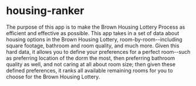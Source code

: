# housing-ranker
The purpose of this app is to make the Brown Housing Lottery Process as efficient and effective as possible. This app takes in a set of data about housing options in the Brown Housing Lottery, room-by-room--including square footage, bathroom and room quality, and much more. Given this hard data, it allows you to define your preferences for a perfect room--such as preferring location of the dorm the most, then preferring bathroom quality as well, and not caring at all about room size; then given these defined preferences, it ranks all available remaining rooms for you to choose for the Brown Housing Lottery.
